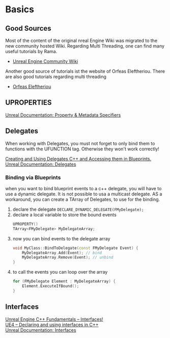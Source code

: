 # Basics
## Good Sources
Most of the content of the original nreal Engine Wiki was migrated to the new community hosted Wiki. Regarding Multi Threading, one can find many useful tutorials by Rama.
- [Unreal Engine Community Wiki](https://www.ue4community.wiki/Unreal_Engine_Community_Wiki)

Another good source of tutorials ist the website of Orfeas Eleftheriou. There are also good tutorials regarding multi threading
- [Orfeas Eleftheriou](www.orfeasel.com/blog/)

## UPROPERTIES

[Unreal Documentation: Property & Metadata Specifiers](https://docs.unrealengine.com/en-US/Programming/UnrealArchitecture/Reference/Properties/Specifiers/index.html)

## Delegates
When working with Delegates, you must not forget to only bind them to functions with the UFUNCTION tag. Otherwise they won't work correctly!

[Creating and Using Delegates C++ and Accessing them in Blueprints.](https://forums.unrealengine.com/community/community-content-tools-and-tutorials/13915-tutorial-creating-and-using-delegates-c-and-accessing-them-in-blueprints)  
[Unreal Documentation: Delegates](https://docs.unrealengine.com/en-US/Programming/UnrealArchitecture/Delegates/index.html)

### Binding via Blueprints
when you want to bind blueprint events to a c++ delegate, you will have to use a dynamic delegate. It is not possible to usa a multicast delegate. AS a workaround, you can create a TArray of Delegates, to use for the binding.  
1. declare the delegate ```DECLARE_DYNAMIC_DELEGATE(FMyDelegate);```
2. declare a local variable to store the bound events 
    ``` cpp
    UPROPERTY()
    TArray<FMyDelegate> MyDelegateArray;
    ```
3. now you can bind events to the delegate array
    ``` cpp
    void MyClass::BindToDelegate(const FMyDelegate Event) {
	    MyDelegateArray.Add(Event); // bind
        MyDelegateArray.Remove(Event); // unbind
    }
    ```
4. to call the events you can loop over the array
    ``` cpp
    for (FMyDelegate Element : MyDelegateArray) {
		Element.ExecuteIfBound();
	}
    ```

## Interfaces

[Unreal Engine C++ Fundamentals – Interfaces!](http://jollymonsterstudio.com/2019/05/30/unreal-engine-c-fundamentals-interfaces/)  
[UE4 – Declaring and using interfaces in C++](https://isaratech.com/ue4-declaring-and-using-interfaces-in-c/)  
[Unreal Documentation: Interfaces](https://docs.unrealengine.com/en-US/Programming/UnrealArchitecture/Reference/Interfaces/index.html)